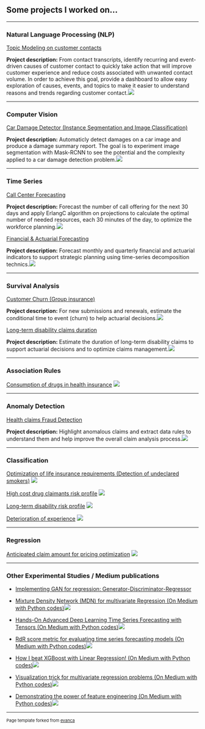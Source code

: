 ## Some projects I worked on...

---

### Natural Language Processing (NLP)
[Topic Modeling on customer contacts](/nlp_topic)

**Project description:** From contact transcripts, identify recurring and event-driven causes of customer contact to quickly take action that will improve customer experience and reduce costs associated with unwanted contact volume. In order to achieve this goal, provide a dashboard to allow easy exploration of causes, events, and topics to make it easier to understand reasons and trends regarding customer contact.<img src="images/nlp_topic2.png?raw=true"/>

---

### Computer Vision
[Car Damage Detector (Instance Segmentation and Image Classification)](/image_car_damage)

**Project description:** Automaticly detect damages on a car image and produce a damage summary report. The goal is to experiment image segmentation with Mask-RCNN to see the potential and the complexity applied to a car damage detection problem.<img src="images/image_car_damage.png?raw=true"/>

---

### Time Series
[Call Center Forecasting](/ts_call_center)

**Project description:** Forecast the number of call offering for the next 30 days and apply ErlangC algorithm on projections to calculate the optimal number of needed resources, each 30 minutes of the day, to optimize the workforce planning.<img src="images/ts_call_center.png?raw=true"/>

[Financial & Actuarial Forecasting](/financial_ts)

**Project description:** Forecast monthly and quarterly financial and actuarial indicators to support strategic planning using time-series decomposition technics.<img src="images/financial_ts.png?raw=true"/>

---

### Survival Analysis
[Customer Churn (Group insurance)](/customer_churn)

**Project description:** For new submissions and renewals, estimate the conditional time to event (churn) to help actuarial decisions.<img src="images/customer_churn2.png?raw=true"/>

[Long-term disability claims duration](/lt_surv)

**Project description:** Estimate the duration of long-term disability claims to support actuarial decisions and to optimize claims management.<img src="images/surv_funcs3.png?raw=true"/>

---

### Association Rules
[Consumption of drugs in health insurance](/sample_page)
<img src="images/dummy_thumbnail.jpg?raw=true"/>

---

### Anomaly Detection
[Health claims Fraud Detection](/anomaly_fraud)

**Project description:** Highlight anomalous claims and extract data rules to understand them and help improve the overall claim analysis process.<img src="images/anomaly_detect.png?raw=true"/>

---

### Classification
[Optimization of life insurance requirements (Detection of undeclared smokers)](/sample_page)
<img src="images/dummy_thumbnail.jpg?raw=true"/>

[High cost drug claimants risk profile](/sample_page)
<img src="images/dummy_thumbnail.jpg?raw=true"/>

[Long-term disability risk profile](/sample_page)
<img src="images/dummy_thumbnail.jpg?raw=true"/>

[Deterioration of experience](/sample_page)
<img src="images/dummy_thumbnail.jpg?raw=true"/>

---

### Regression
[Anticipated claim amount for pricing optimization](/sample_page)
<img src="images/dummy_thumbnail.jpg?raw=true"/>

---

### Other Experimental Studies / Medium publications
- [Implementing GAN for regression: Generator-Discriminator-Regressor](http://example.com/)

- [Mixture Density Network (MDN) for multivariate Regression (On Medium with Python codes)](https://medium.com/@dave.cote.msc/made-easy-mixture-density-network-for-multivariate-regression-49e576721b3/)<img src="images/article_mdn.png?raw=true"/>

- [Hands-On Advanced Deep Learning Time Series Forecasting with Tensors (On Medium with Python codes)](https://medium.com/@dave.cote.msc/hands-on-advanced-deep-learning-time-series-forecasting-with-tensors-7facae522f18/)<img src="images/article_dts.png?raw=true"/>

- [RdR score metric for evaluating time series forecasting models (On Medium with Python codes)](https://medium.com/@dave.cote.msc/rdr-score-metric-for-evaluating-time-series-forecasting-models-1c23f92f80e7/)<img src="images/article_rdr.png?raw=true"/>

- [How I beat XGBoost with Linear Regression! (On Medium with Python codes)](https://medium.com/@dave.cote.msc/demonstrating-the-power-of-feature-engineering-part-ii-how-i-beat-xgboost-with-linear-regression-e63aeb6a15f8/)<img src="images/article_xgb.png?raw=true"/>

- [Visualization trick for multivariate regression problems (On Medium with Python codes)](https://medium.com/@dave.cote.msc/visualization-trick-for-multivariate-regression-problems-5b3aa25ff2f8/)<img src="images/article_viz.png?raw=true"/>

- [Demonstrating the power of feature engineering (On Medium with Python codes)](https://medium.com/@dave.cote.msc/demonstrating-the-power-of-feature-engineering-part-i-7d5c0222d249/)<img src="images/article_fe.png?raw=true"/>
 






---
<p style="font-size:11px">Page template forked from <a href="https://github.com/evanca/quick-portfolio">evanca</a></p>
<!-- Remove above link if you don't want to attibute -->
